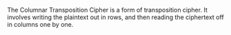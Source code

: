 The Columnar Transposition Cipher is a form of transposition cipher. It involves writing the plaintext out in rows, and then reading the ciphertext off in columns one by one.
